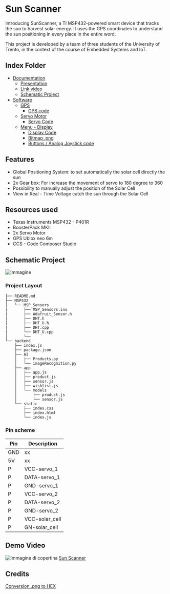 # Sun Scanner

Introducing SunScanner, a TI MSP432-powered smart device that tracks the sun to harvest solar energy.
It uses the GPS coordinates to understand the sun positioning in every place in the entire word.

This project is developed by a team of three students of the University of Trento, in the context of the course of Embedded Systems and IoT.


## Index Folder

- [Documentation](#documentation)
  - [Presentation](#presentation)
  - [Link video](#link-video)
  - [Schematic Project](#schematic-project)
- [Software](#software)
  - [GPS](#GPS)
    - [GPS code](#GPS-code)
  - [Servo Motor](#servo-motor)
    - [Servo Code](#servo-code)
  - [Menu - Display](#menu-display)
    - [Display Code](#display-code)
    - [Bitmap .png](#bitmap-png)
    - [Buttons / Analog Joystick code](#buttons-analog-joystick)


## Features

- Global Positioning System: to set automatically the solar cell directly the sun
- 2x Gear box: For increase the movement of servo to 180 degree to 360
- Possibility to manually adjust the position of the Solar Cell
- View in Real - Time Voltage catch the sun through the Solar Cell


## Resources used

- Texas Instruments MSP432 - P401R
- BoosterPack MKII
- 2x Servo Motor
- GPS Ublox neo 6m
- CCS - Code Composer Studio

## Schematic Project
![immagine](./.scheme)







### Project Layout
```
├── README.md
├── MSP432
│   └── MSP_Sensors
|       ├── MSP_Sensors.ino
|       ├── Adafruit_Sensor.h
|       ├── DHT.h
|       ├── DHT_U.h
|       ├── DHT.cpp
|       └── DHT_U.cpp
│       └──
└── backend
    ├── index.js
    ├── package.json
    ├── AI
    │   ├── Products.py
    │   └── imageRecognition.py
    ├── app
    │   ├── app.js
    │   ├── product.js
    │   ├── sensor.js
    │   ├── wishlist.js
    │   └── models
    │       ├── product.js
    │       └── sensor.js
    └── static
        ├── index.css
        ├── index.html
        └── index.js
```

### Pin scheme
|Pin|Description|
|--|--|
|GND|xx|
|5V|xx|
|P|VCC-servo_1|
|P|DATA-servo_1|
|P|GND-servo_1|
|P|VCC-servo_2|
|P|DATA-servo_2|
|P|GND-servo_2|
|P|VCC-solar_cell|
|P|GN-solar_cell|




## Demo Video

![Immagine di copertina](link)
[Sun Scanner](https://youtube.com)


## Credits

[Conversion .png to HEX](https://nununoisy.github.io/JSFormer/)

